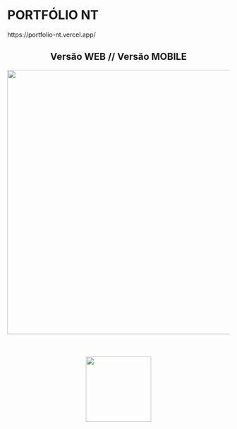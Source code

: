 # PORTFÓLIO NT 

<p><a>https://portfolio-nt.vercel.app/</a><p>

<div align="center">
  <h2>Versão WEB // Versão MOBILE</h2>
<img src="https://github.com/user-attachments/assets/13b9c9c1-9a44-4c4e-9950-08d80969b9a5" width="600px" />  
  <br><br>
  <br><br>
<img src="https://github.com/user-attachments/assets/86fb1695-ed19-4f36-a59e-b6b0553f9ddb" width="148px" />    
</div> 
